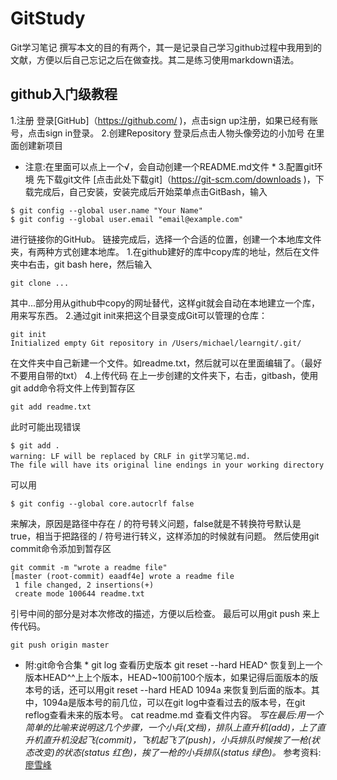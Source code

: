 # GitStudy
Git学习笔记
撰写本文的目的有两个，其一是记录自己学习github过程中我用到的文献，方便以后自己忘记之后在做查找。其二是练习使用markdown语法。
## github入门级教程
1.注册
登录[GitHub]（https://github.com/ )，点击sign up注册，如果已经有账号，点击sign in登录。
2.创建Repository
登录后点击人物头像旁边的小加号
在里面创建新项目
* 注意:在里面可以点上一个√，会自动创建一个README.md文件 *
3.配置git环境
先下载git文件 [点击此处下载git]（https://git-scm.com/downloads )，下载完成后，自己安装，安装完成后开始菜单点击GitBash，输入
```
$ git config --global user.name "Your Name" 
$ git config --global user.email "email@example.com"
```
进行链接你的GitHub。
链接完成后，选择一个合适的位置，创建一个本地库文件夹，有两种方式创建本地库。
1.在github建好的库中copy库的地址，然后在文件夹中右击，git bash here，然后输入
```
git clone ...
```
其中...部分用从github中copy的网址替代，这样git就会自动在本地建立一个库，用来写东西。
2.通过git init来把这个目录变成Git可以管理的仓库：
```
git init
Initialized empty Git repository in /Users/michael/learngit/.git/
```
在文件夹中自己新建一个文件。如readme.txt，然后就可以在里面编辑了。（最好不要用自带的txt）
4.上传代码
在上一步创建的文件夹下，右击，gitbash，使用git add命令将文件上传到暂存区
```
git add readme.txt
```
此时可能出现错误
```
$ git add .
warning: LF will be replaced by CRLF in git学习笔记.md.
The file will have its original line endings in your working directory
```
可以用
```
$ git config --global core.autocrlf false
```
来解决，原因是路径中存在 / 的符号转义问题，false就是不转换符号默认是true，相当于把路径的 / 符号进行转义，这样添加的时候就有问题。
然后使用git commit命令添加到暂存区
```
git commit -m "wrote a readme file"
[master (root-commit) eaadf4e] wrote a readme file
 1 file changed, 2 insertions(+)
 create mode 100644 readme.txt
```
引号中间的部分是对本次修改的描述，方便以后检查。
最后可以用git push 来上传代码。
```
git push origin master
```
* 附:git命令合集 *
git log 查看历史版本
git reset --hard HEAD^ 恢复到上一个版本HEAD^^上上个版本，HEAD~100前100个版本，如果记得后面版本的版本号的话，还可以用git reset --hard HEAD 1094a 来恢复到后面的版本。其中，1094a是版本号的前几位，可以在git log中查看过去的版本号，在git reflog查看未来的版本号。
cat readme.md 查看文件内容。
*写在最后:用一个简单的比喻来说明这几个步骤，一个小兵(文档)，排队上直升机(add)，上了直升机直升机没起飞(commit)，飞机起飞了(push)，小兵排队时候挨了一枪(状态改变)的状态(status 红色)，挨了一枪的小兵排队(status 绿色)。*
参考资料:[廖雪峰](https://www.liaoxuefeng.com/wiki/0013739516305929606dd18361248578c67b8067c8c017b000)